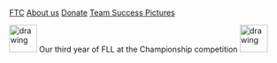 [FTC](FTC.md) 
[About us](aboutus.md)
[Donate](donate.md)
[Team Success Pictures](Successpics.md)


<img src="https://lh3.googleusercontent.com/AQOiZornrIUfmFafhB7p97rebRVpTHG-5N6_etFr4aiylKZStcRHb8qGEyPGc7B5XEdnquqFwOJ_z5y9M9WUf-EX85JxxGV-yQABAqJvQCEvgC8kZGbkYu_XQkN3m9dtS-43EjYS0qhXEtgnQ4mbfjout7yR9wOFqXvppgQNP2b8pz4YWlGqiTM9MK2sWfdIIEwl1UX2BWwiYY6Q4_sqUsrQZRVbSXrmUVJccHYYJl_Lo-5gUfxTb1uuTB3_fNkRkdtpVA2cPmHuiC6eHfZ4O5JMZYY_V8LD3eUaEcl6LImli_ic_Xv_YTuy-yx291s8F1W9QEhh5dk1_wp0V-aSfj33I-LAXi5iRqul9-lyJLWR0ypi5u-tQBYhE1cuSSL_fYnQ6gyUhGqAjXgXKFvG2_FOBCq2q4MT-VmhhBkZ8FRgHg9jHnebGN9m9b8m3MWxzZywgfRly2g9wuqMnZthSKa8ywC50I8rfUilQ50YaC9b6Z9iAZmQ_r_hC8Q9ZzsOlj-rcBr_-Wd8Iues05azkYAJ8asfP3YPpXfQb9Q20OCVIXWttoA8PKj7ZCKYReVHXok4tMqcZG7ITkEk92UqHdt_mdwvMQnniDPN4lTf1zmO1_w4mgmDM6xCBzBJzbhuK6gnHpoDswq1Rp2Gd9gKDNj7zI5CPeSAtRnxH2igmRHtUrcoBNdSEOJpLUeR=w1776-h1332-no?authuser=2" alt="drawing" width="50"/>
Our third year of FLL at the Championship competition
<img src="https://lh3.googleusercontent.com/69kmjOKY84TEJqmSFlnHd3iSuHWaJuWYD3gSgNukSbdHkZ5VRpPdUwRsIxh3dd06XXxs6qSoh2ddYviRG9-fouk49OdUyG3r1YLQ8tYNstNFlfspZa4WnqMNoMEvy5z3oAX2zpF0QNeby3zfNRZ0UlX5042BmQWYqesXmQI8JLBu_tQUbV-bovFYV26jJmHfwLvccNNMmBC6PK446o-VZHSQT7ME4Fioz4UsfOKzNDYGrSHKo8HAwmU_Vu1txC6TwhLDBhpXD1zeNcRL8ZqExKgIshLLkzsXZ682aRH2zOgRG-1Ky0DMOehoTg9huW2kkNo5uhVRJvR1Kxw1txNid9mMjG9ioN_PbBKmDoMB76ON_7T3hCqBs5iP3cEzRw8UBssCgXyGF0C8KzY4Pufpu3__Ehl1fM_TmzIMldLeblwj1xR-3U5kqeb0MUVCylOATYDbNSPoRvH8yQuguwslxrZsfAewN_iHB5aitvZAdmgImkBrTnRON1abxMcNinn67_jQucMUp6IOThzWbtYrUQq-NS52yeNhJEMpZuojvPC1HaqQB_sArqU8e36bKDE-MqMxc4Z4iI5_117ABeyB768nlQH_Yt2MQIJAzYmRrskwEa-O61qzqFecUGVeKC6BU4Y0elyGbJLUsQc9U7ohAgaH0gyP2kDYhgnn-WqFrl-pQZY8i75X-kNzuMRX=w1776-h1332-no?authuser=2" alt="drawing" width="50"/>
